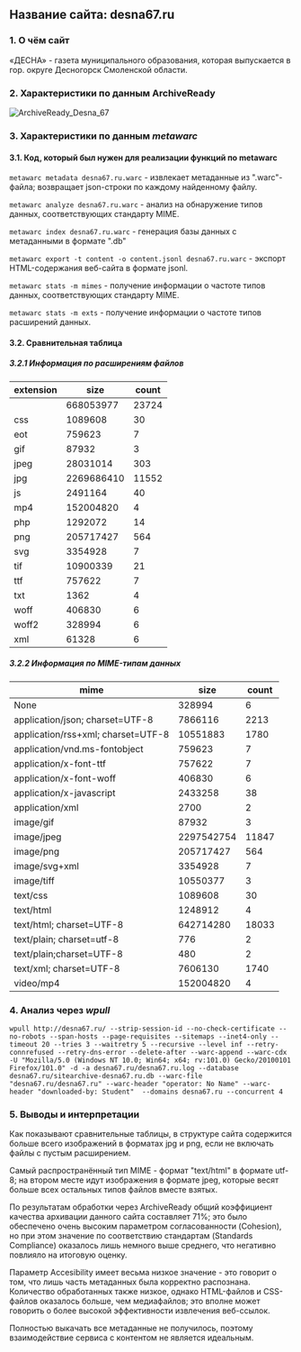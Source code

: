 ## Название сайта: desna67.ru

### 1. О чём сайт

«ДЕСНА» - газета муниципального образования, которая выпускается в гор. округе Десногорск Смоленской области.

### 2. Характеристики по данным ArchiveReady

![ArchiveReady_Desna_67](https://github.com/DukeNukem4ever/DemoGit/assets/31654733/d720e486-5ccb-493b-a5b5-ce604530d3cf)

### 3. Характеристики по данным *metawarc*

#### 3.1. Код, который был нужен для реализации функций по metawarc

`metawarc metadata desna67.ru.warc` - извлекает метаданные из ".warc"-файла; возвращает json-строки по каждому найденному файлу.

`metawarc analyze desna67.ru.warc` - анализ на обнаружение типов данных, соответствующих стандарту MIME.

`metawarc index desna67.ru.warc` - генерация базы данных с метаданными в формате ".db"

`metawarc export -t content -o content.jsonl desna67.ru.warc` - экспорт HTML-содержания веб-сайта в формате jsonl.

`metawarc stats -m mimes` - получение информации о частоте типов данных, соответствующих стандарту MIME.

`metawarc stats -m exts` - получение информации о частоте типов расширений данных.

#### 3.2. Сравнительная таблица

##### 3.2.1 Информация по расширениям файлов

| extension | size       | count |
|-----------|------------|-------|
|           | 668053977  | 23724 |
| css       | 1089608    |    30 |
| eot       | 759623     |     7 |
| gif       | 87932      |     3 |
| jpeg      | 28031014   |   303 |
| jpg       | 2269686410 | 11552 |
| js        | 2491164    |    40 |
| mp4       | 152004820  |     4 |
| php       | 1292072    |    14 |
| png       | 205717427  |   564 |
| svg       | 3354928    |     7 |
| tif       | 10900339   |    21 |
| ttf       | 757622     |     7 |
| txt       | 1362       |     4 |
| woff      | 406830     |     6 |
| woff2     | 328994     |     6 |
| xml       | 61328      |     6 |

##### 3.2.2 Информация по MIME-типам данных

| mime                               | size       | count |
|------------------------------------|------------|-------|
| None                               | 328994     |     6 |
| application/json; charset=UTF-8    | 7866116    |  2213 |
| application/rss+xml; charset=UTF-8 | 10551883   |  1780 |
| application/vnd.ms-fontobject      | 759623     |     7 |
| application/x-font-ttf             | 757622     |     7 |
| application/x-font-woff            | 406830     |     6 |
| application/x-javascript           | 2433258    |    38 |
| application/xml                    | 2700       |     2 |
| image/gif                          | 87932      |     3 |
| image/jpeg                         | 2297542754 | 11847 |
| image/png                          | 205717427  |   564 |
| image/svg+xml                      | 3354928    |     7 |
| image/tiff                         | 10550377   |     3 |
| text/css                           | 1089608    |    30 |
| text/html                          | 1248912    |     4 |
| text/html; charset=UTF-8           | 642714280  | 18033 |
| text/plain; charset=utf-8          | 776        |     2 |
| text/plain;charset=UTF-8           | 480        |     2 |
| text/xml; charset=UTF-8            | 7606130    |  1740 |
| video/mp4                          | 152004820  |     4 |


### 4. Анализ через *wpull*

`wpull http://desna67.ru/ --strip-session-id --no-check-certificate --no-robots --span-hosts --page-requisites --sitemaps --inet4-only --timeout 20 --tries 3 --waitretry 5 --recursive --level inf --retry-connrefused --retry-dns-error --delete-after --warc-append --warc-cdx -U "Mozilla/5.0 (Windows NT 10.0; Win64; x64; rv:101.0) Gecko/20100101 Firefox/101.0" -d -a desna67.ru/desna67.ru.log --database desna67.ru/sitearchive-desna67.ru.db --warc-file "desna67.ru/desna67.ru" --warc-header "operator: No Name" --warc-header "downloaded-by: Student"  --domains desna67.ru --concurrent 4`

### 5. Выводы и интерпретации

Как показывают сравнительные таблицы, в структуре сайта содержится больше всего изображений в форматах jpg и png, если не включать файлы с пустым расширением.

Самый распространённый тип MIME - формат "text/html" в формате utf-8; на втором месте идут изображения в формате jpeg, которые весят больше всех остальных типов файлов вместе взятых.

По результатам обработки через ArchiveReady общий коэффициент качества архивации данного сайта составляет 71%; это было обеспечено очень высоким параметром согласованности (Cohesion), но при этом значение по соответствию стандартам (Standards Compliance) оказалось лишь немного выше среднего, что негативно повлияло на итоговую оценку.

Параметр Accesibility имеет весьма низкое значение - это говорит о том, что лишь часть метаданных была корректно распознана. Количество обработанных также низкое, однако HTML-файлов и CSS-файлов оказалось больше, чем медиафайлов; это вполне может говорить о более высокой эффективности извлечения веб-ссылок.

Полностью выкачать все метаданные не получилось, поэтому взаимодействие сервиса с контентом не является идеальным.

